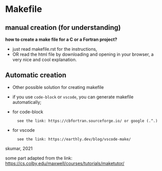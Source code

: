 Makefile
========

manual creation (for understanding)
-----------------------------------
    
**how to create a make file for a C or a Fortran project?**

- just read makefile.rst for the instructions,   
- OR read the html file by downloading and opening in your browser, 
       a very nice and cool explanation.
    
    
Automatic creation
------------------

- Other possible solution for creating  makefile
    
- if you use `code-block` or `vscode`, you can generate makefile automatically;
    
    
- for code-block
    
        see the link: https://cbfortran.sourceforge.io/ or google (.^.)
    
    
- for vscode
    
        see the link: https://earthly.dev/blog/vscode-make/
    
    
skumar, 2021

some part adapted from the link: https://cs.colby.edu/maxwell/courses/tutorials/maketutor/
